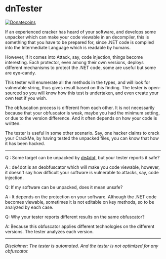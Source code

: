 # dnTester

[![Donatecoins](http://donatecoins.org/btc/38sio1bqo4NGCvyppFYDL5nNHvDbEJTNU5.svg)](http://donatecoins.org/btc/38sio1bqo4NGCvyppFYDL5nNHvDbEJTNU5)

If an experienced cracker has heard of your software, and develops some unpacker which can make your code viewable in an decompiler, this is something that you have to be prepared for, since .NET code is compiled into the Intermediate Language which is readable by humans.

However, if it comes into Attack, say, code injection, things become interesting. Each protector, even among their own versions, deploys different mechanisms to protect the .NET code, some are useful but some are eye-candy.

This tester will enumerate all the methods in the types, and will look for vulnerable string, thus gives result based on this finding. The tester is open-sourced so you will know how this test is undertaken, and even create your own test if you wish.

The obfuscation process is different from each other. It is not necessarily because that your obfuscator is weak, maybe you had the minimum setting, or due to the version difference. And it often depends on how your code is written.

The tester is useful in some other scenario. Say, one hacker claims to crack your CrackMe, by having tested the unpacked files, you can know that how it has been hacked.

----------

Q : Some target can be unpacked by [de4dot](https://github.com/0xd4d/de4dot), but your tester reports it safe?

A : de4dot is an deobfuscator which will make you code viewable, however, it doesn't say how difficult your software is vulnerable to attacks, say, code injection.

Q: If my software can be unpacked, does it mean unsafe?

A : It depends on the protection on your software. Although the .NET code becomes viewable, sometimes it is not editable on key methods, so to be analyzed by each case.

Q: Why your tester reports different results on the same obfuscator?

A: Because this obfuscator applies different technologies on the different versions. The tester analyzes each version.

----------

*Disclaimer: The tester is automated. And the tester is not optimized for any obfuscator.*
